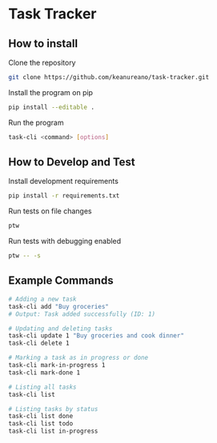 # Task Tracker

## How to install

Clone the repository

```bash
git clone https://github.com/keanureano/task-tracker.git

```

Install the program on pip

```bash
pip install --editable .
```

Run the program

```bash
task-cli <command> [options]
```

## How to Develop and Test

Install development requirements

```bash
pip install -r requirements.txt
```

Run tests on file changes

```bash
ptw
```

Run tests with debugging enabled

```bash
ptw -- -s
```

## Example Commands

```bash
# Adding a new task
task-cli add "Buy groceries"
# Output: Task added successfully (ID: 1)

# Updating and deleting tasks
task-cli update 1 "Buy groceries and cook dinner"
task-cli delete 1

# Marking a task as in progress or done
task-cli mark-in-progress 1
task-cli mark-done 1

# Listing all tasks
task-cli list

# Listing tasks by status
task-cli list done
task-cli list todo
task-cli list in-progress
```

